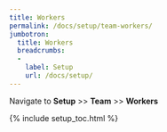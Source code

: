 ```yaml
---
title: Workers
permalink: /docs/setup/team-workers/
jumbotron:
  title: Workers
  breadcrumbs:
  - 
    label: Setup
    url: /docs/setup/
---
```


Navigate to **Setup** >> **Team** >> **Workers**



{% include setup_toc.html %}

